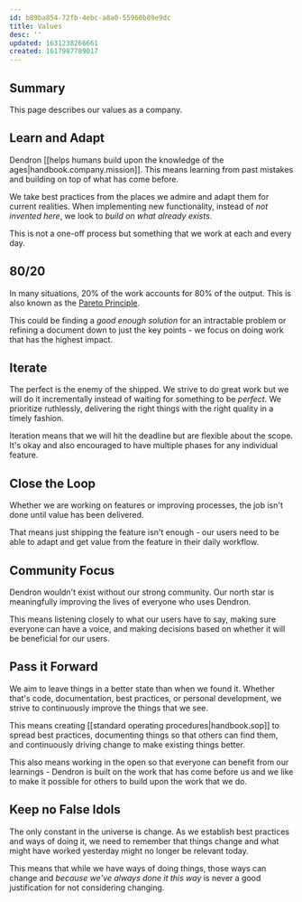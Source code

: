 ```yaml
---
id: b89ba854-72fb-4ebc-a8a0-55960b89e9dc
title: Values
desc: ''
updated: 1631238266661
created: 1617987789017
---
```


## Summary

This page describes our values as a company.

## Learn and Adapt

Dendron [[helps humans build upon the knowledge of the ages|handbook.company.mission]]. This means learning from past mistakes and building on top of what has come before. 

We take best practices from the places we admire and adapt them for current realities. When implementing new functionality, instead of *not invented here*, we look to  *build on what already exists*.

This is not a one-off process but something that we work at each and every day. 

## 80/20

In many situations, 20% of the work accounts for 80% of the output.  This is also known as the [Pareto Principle](https://en.wikipedia.org/wiki/Pareto_principle). 

This could be finding a *good enough solution* for an intractable problem or refining a document down to just the key points - we focus on doing work that has the highest impact.

## Iterate

The perfect is the enemy of the shipped. We strive to do great work but we will do it incrementally instead of waiting for something to be _perfect_. We prioritize ruthlessly, delivering the right things with the right quality in a timely fashion.

Iteration means that we will hit the deadline but are flexible about the scope. It's okay and also encouraged to have multiple phases for any individual feature.

<!-- ### In Practice

- We publish our work (eg. code, handbook, roadmap) in the process of working on it
- We push out updates on a [weekly release cycle](https://wiki.dendron.so/notes/932534e7-e788-4fdb-bc8c-eaf761992a8d.html) -->

## Close the Loop

Whether we are working on features or improving processes, the job isn't done until value has been delivered. 

That means just shipping the feature isn't enough - our users need to be able to adapt and get value from the feature in their daily workflow. 

## Community Focus

Dendron wouldn't exist without our strong community. Our north star is meaningfully improving the lives of everyone who uses Dendron. 

This means listening closely to what our users have to say, making sure everyone can have a voice, and making decisions based on whether it will be beneficial for our users.

## Pass it Forward

We aim to leave things in a better state than when we found it. Whether that's code, documentation, best practices, or personal development, we strive to continuously improve the things that we see.

This means creating [[standard operating procedures|handbook.sop]] to spread best practices, documenting things so that others can find them, and continuously driving change to make existing things better. 

This also means working in the open so that everyone can benefit from our learnings - Dendron is built on the work that has come before us and we like to make it possible for others to build upon the work that we do. 

## Keep no False Idols

The only constant in the universe is change. As we establish best practices and ways of doing it, we need to remember that things change and what might have worked yesterday might no longer be relevant today.

This means that while we have ways of doing things, those ways can change and *because we've always done it this way* is never a good justification for not considering changing. 



<!-- ### In Practice

- We provide personal onboardings for new users
- We addressing questions and feedback in [discord](https://discord.gg/AE3NRw9) in near realtime
- We adjusting and prioritize user feedback when planning our [roadmap](https://wiki.dendron.so/notes/6e4c4f61-80a3-46fa-9ad3-04b99d9e9695.html)
- We err on the side of over communicating when we're not sure if our message is understood -->

<!-- - We dedicate a `learnings` section to the end of every project to figure out how to improve the process for next time -->

<!-- ## Sustainability

We look for virtuous cycles and long term growth in what we do. This means we think about the long term **costs and benefits** of what we do, features we ship, and promises that we make.

Whether its code, tooling our community - our goal is to leave things in a better state than how we found it.  -->


<!-- ### Key Principles

#### Pragmatism

We have high level goals but we are flexible in the details. At the end of the day we will do whatever it takes to help people make sense of the things that matter.  We look to integrate with existing tools instead of replacing them using pods and interoperable standards

## Bias for Action

> Speed matters in business. Many decisions and actions are reversible and do not need extensive study. We value calculated risk taking. 

> Amazon Leadership Principle


## Working in the Open

This means that we will be transaparent about what, how, and why we do things. 

### In Practice

- We released Dendron as an open source product
- We published our handbook for everyone to see
- We publish our [roadmap](https://wiki.dendron.so/notes/6e4c4f61-80a3-46fa-9ad3-04b99d9e9695.html) on github


### In Practice
- All important decisions and learnings are written down in the company handbook so everyone can benefit
- We are collecting and indexing the worlds data in publically available vaults on [Personal Knowledge Management](https://pkm.dendron.so/), [AWS](https://aws.dendron.so/) and of course [XKCD](https://xkcd.dendron.so/)
- We would rather scope down or postpone work than do work that is unsustainable (eg. extended long hours, significant tech debt or operational cost, etc)

### Key Principles

#### Systems First

While we generally trust that people will try to do the right thing, humans make mistakes. Its part of being human. Therefore, we aim to build automated processes and systems for common and complicated issues. 

In Practice:
- Continuous Integration tests on all features
- Checklists and SOPs for all processes

#### Flywheels

We are looking to create systems that make make things easier

In Practice:
- [[Learn and Adapt|handbook.company.values#learn-and-adapt]] -> [[Iterate|handbook.company.values#iteration]] -> [[Learn|handbook.company.values#lifelong-learning]]

#### Bias for Simplicity

Things should be as complicated as they need to be and no more. 

In Practice:
- When creating new features, opt for sensible defaults vs need for extra configuration

#### Pruning

Complexity happens when growth happens in absence of feedback. Pruning is about inventing and simplifying.  Whether its working on Dendron, internal processes or external documentation, the goal is not to simply add more features and functions but also consider how things are like as a whole

In Practice:
- Dedicated [pruning](https://wiki.dendron.so/notes/3be48b69-76e1-495e-9314-cae2fe22813d.html#pruning-️) section in changelog
- Monthly review of internal processes and external docs for pruning opportunities


<!-- ## Passing It Forward

We leave things better than we found it. Code, knowledge, the world - we like to leave things so that the next person coming back do it will have a better way of starting.

### In Practice
- all important decisions and learnings are written down in the company handbook so everyone can benefit
- we are collecting and indexing the worlds data in publically available vaults on [Personal Knowledge Management](https://pkm.dendron.so/), [AWS](https://aws.dendron.so/) and of course [XKCD](https://xkcd.dendron.so/)
 --> 

